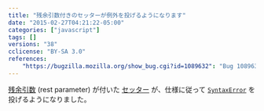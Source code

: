 ```yaml
---
title: "残余引数付きのセッターが例外を投げるようになります"
date: "2015-02-27T04:21:22-05:00"
categories: ["javascript"]
tags: []
versions: "38"
cclicense: "BY-SA 3.0"
references:
    "https://bugzilla.mozilla.org/show_bug.cgi?id=1089632": "Bug 1089632 – Setter with a RestParameter should be a SyntaxError"
---
```

[残余引数](https://developer.mozilla.org/ja/docs/Web/JavaScript/Reference/Functions/rest_parameters) (rest parameter) が付いた [セッター](https://developer.mozilla.org/ja/docs/Web/JavaScript/Reference/Functions/set) が、仕様に従って [`SyntaxError`](https://developer.mozilla.org/ja/docs/Web/JavaScript/Reference/Global_Objects/SyntaxError) を投げるようになりました。

